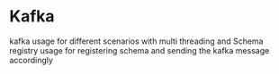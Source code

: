 # Kafka
 kafka usage for different scenarios with multi threading and Schema registry usage for registering schema and sending the kafka message accordingly
